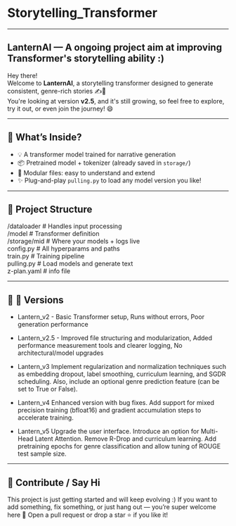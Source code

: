 # Storytelling_Transformer

---

## LanternAI — A ongoing project aim at improving Transformer's storytelling ability :) 

Hey there!  
Welcome to **LanternAI**, a storytelling transformer designed to generate consistent, genre-rich stories ✍️🌌  
You're looking at version **v2.5**, and it's still growing, so feel free to explore, try it out, or even join the journey! 😄

---

## 🚀 What’s Inside?

- 💡 A transformer model trained for narrative generation  
- 📦 Pretrained model + tokenizer (already saved in `storage/`)  
- 🧠 Modular files: easy to understand and extend  
- ✨ Plug-and-play `pulling.py` to load any model version you like!

---

## 📁 Project Structure

/dataloader         # Handles input processing  
/model              # Transformer definition  
/storage/mid        # Where your models + logs live  
config.py           # All hyperparams and paths  
train.py            # Training pipeline  
pulling.py          # Load models and generate text  
z-plan.yaml         # info file 

---

## 👾 🚀 Versions

- Lantern_v2 - 
Basic Transformer setup,
Runs without errors,
Poor generation performance 

- Lantern_v2.5 -
Improved file structuring and modularization,
Added performance measurement tools and clearer logging,
No architectural/model upgrades

- Lantern_v3
Implement regularization and normalization techniques such as embedding dropout, label smoothing, curriculum learning, and SGDR scheduling. Also, include an optional genre prediction feature (can be set to True or False).

- Lantern_v4
Enhanced version with bug fixes. Add support for mixed precision training (bfloat16) and gradient accumulation steps to accelerate training.

- Lantern_v5
Upgrade the user interface. Introduce an option for Multi-Head Latent Attention. Remove R-Drop and curriculum learning. Add pretraining epochs for genre classification and allow tuning of ROUGE test sample size.


---

## 🎉 Contribute / Say Hi

This project is just getting started and will keep evolving :)
If you want to add something, fix something, or just hang out — you’re super welcome here 🫶
Open a pull request or drop a star ⭐ if you like it!







